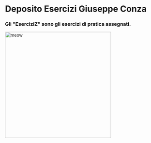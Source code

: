 # Deposito Esercizi Giuseppe Conza
<h3>Gli <b>"EserciziZ"</b> sono gli esercizi di pratica assegnati.</h3>
  <img width="350" src="https://gifdb.com/images/high/subaru-duck-pixel-art-2a9c651u08lduabp.gif" alt="meow" />


